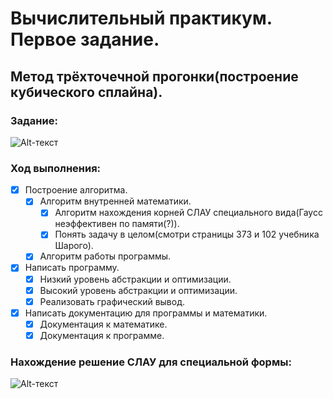 # Вычислительный практикум. Первое задание.
## Метод трёхточечной прогонки(построение кубического сплайна).
### Задание:
![Alt-текст](https://d.radikal.ru/d04/1802/86/fe6b9c63f1a9.jpg "Задание")
### Ход выполнения:
- [X] Построение алгоритма.
    - [X] Алгоритм внутренней математики.
      - [X] Алгоритм нахождения корней СЛАУ специального вида(Гаусс неэффективен по памяти(?)).
      - [X] Понять задачу в целом(смотри страницы 373 и 102 учебника Шарого).
    - [X] Алгоритм работы программы.
- [X] Написать программу.
    - [X] Низкий уровень абстракции и оптимизации.
    - [X] Высокий уровень абстракции и оптимизации.
    - [X] Реализовать графический вывод.
- [X] Написать документацию для программы и математики.
    - [X] Документация к математике.
    - [X] Документация к программе.
### Нахождение решение СЛАУ для специальной формы:
![Alt-текст](https://c.radikal.ru/c20/1802/16/23b35dc62931.jpg "Материалы Лебедева")
